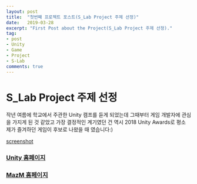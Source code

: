 ```yaml
---
layout: post
title:  "첫번째 프로젝트 포스트(S_Lab Project 주제 선정)"
date:   2019-03-28
excerpt: "First Post about the Project(S_Lab Project 주제 선정)."
tag: 
- post
- Unity
- Game
- Project
- S-Lab
comments: true
---
```


# S_Lab Project 주제 선정

작년 여름에 학교에서 주관한 Unity 캠프를 듣게 되었는데 그때부터 게임 개발자에 관심을 가지게 된 것 같았고 가장 결정적인 계기였던 건 역시 2018 Unity Awards로 평소 제가 즐겨하던 게임이 후보로 나왔을 때 였습니다:)

[screenshot](https://github.com/jasonpeterwayne/jasonpeterwayne.github.io/blob/master/assets/img/Unity.jpg)
### [Unity 홈페이지](https://unity.com/kr)

### [MazM 홈페이지](http://mazm.me/kor/home/)




